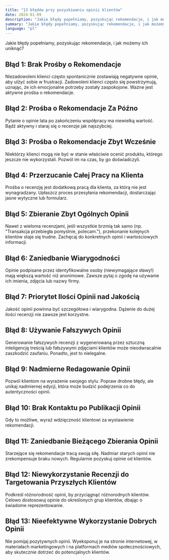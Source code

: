 ```yaml
---
title: "13 błędów przy pozyskiwaniu opinii klientów"
date: 2024-01-09
description: "Jakie błędy popełniamy, pozyskując rekomendacje, i jak możemy ich uniknąć?"
summary: "Jakie błędy popełniamy, pozyskując rekomendacje, i jak możemy ich uniknąć?"
language: "pl"
---
```


Jakie błędy popełniamy, pozyskując rekomendacje, i jak możemy ich uniknąć?
 
## Błąd 1: Brak Prośby o Rekomendacje

Niezadowoleni klienci często spontanicznie zostawiają negatywne opinie, aby ulżyć sobie w frustracji. Zadowoleni klienci często się powstrzymują, uznając, że ich emocjonalne potrzeby zostały zaspokojone. Ważne jest aktywne prośba o rekomendacje.

## Błąd 2: Prośba o Rekomendacje Za Późno

Pytanie o opinie lata po zakończeniu współpracy ma niewielką wartość. Bądź aktywny i staraj się o recenzje jak najszybciej.

## Błąd 3: Prośba o Rekomendacje Zbyt Wcześnie

Niektórzy klienci mogą nie być w stanie właściwie ocenić produktu, którego jeszcze nie wykorzystali. Pozwól im na czas, by go doświadczyli.

## Błąd 4: Przerzucanie Całej Pracy na Klienta

Prośba o recenzję jest dodatkową pracą dla klienta, za którą nie jest wynagradzany. Upłaszcz proces przesyłania rekomendacji, dostarczając jasne wytyczne lub formularz.

## Błąd 5: Zbieranie Zbyt Ogólnych Opinii

Nawet z wieloma recenzjami, jeśli wszystkie brzmią tak samo (np. "Transakcja przebiegła pomyślnie, polecam."), przekonanie kolejnych klientów staje się trudne. Zachęcaj do konkretnych opinii i wartościowych informacji.

## Błąd 6: Zaniedbanie Wiarygodności

Opinie podpisane przez identyfikowalne osoby (niewymagające sławy!) mają większą wartość niż anonimowe. Zawsze pytaj o zgodę na używanie ich imienia, zdjęcia lub nazwy firmy.

## Błąd 7: Priorytet Ilości Opinii nad Jakością

Jakość opinii powinna być szczegółowa i wiarygodna. Dążenie do dużej ilości recenzji nie zawsze jest korzystne.

## Błąd 8: Używanie Fałszywych Opinii

Generowanie fałszywych recenzji z wygenerowaną przez sztuczną inteligencję treścią lub fałszywymi zdjęciami klientów może nieodwracalnie zaszkodzić zaufaniu. Ponadto, jest to nielegalne.

## Błąd 9: Nadmierne Redagowanie Opinii

Pozwól klientom na wyrażenie swojego stylu. Popraw drobne błędy, ale unikaj nadmiernej edycji, która może budzić podejrzenia co do autentyczności opinii.

## Błąd 10: Brak Kontaktu po Publikacji Opinii

Gdy to możliwe, wyraź wdzięczność klientowi za wystawienie rekomendacji.

## Błąd 11: Zaniedbanie Bieżącego Zbierania Opinii

Starzejące się rekomendacje tracą swoją siłę. Nadmiar starych opinii nie zrekompensuje braku nowych. Regularnie pozyskuj opinie od klientów.

## Błąd 12: Niewykorzystanie Recenzji do Targetowania Przyszłych Klientów

Podkreśl różnorodność opinii, by przyciągnąć różnorodnych klientów. Celowo dostosowuj opinie do określonych grup klientów, dbając o świadome reprezentowanie.

## Błąd 13: Nieefektywne Wykorzystanie Dobrych Opinii

Nie pomijaj pozytywnych opinii. Wyeksponuj je na stronie internetowej, w materiałach marketingowych i na platformach mediów społecznościowych, aby skutecznie dotrzeć do potencjalnych klientów.
